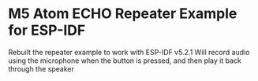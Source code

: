 # M5 Atom ECHO Repeater Example for ESP-IDF
Rebuilt the repeater example to work with ESP-IDF v5.2.1
Will record audio using the microphone  when the button is pressed, and then play it back through the speaker

